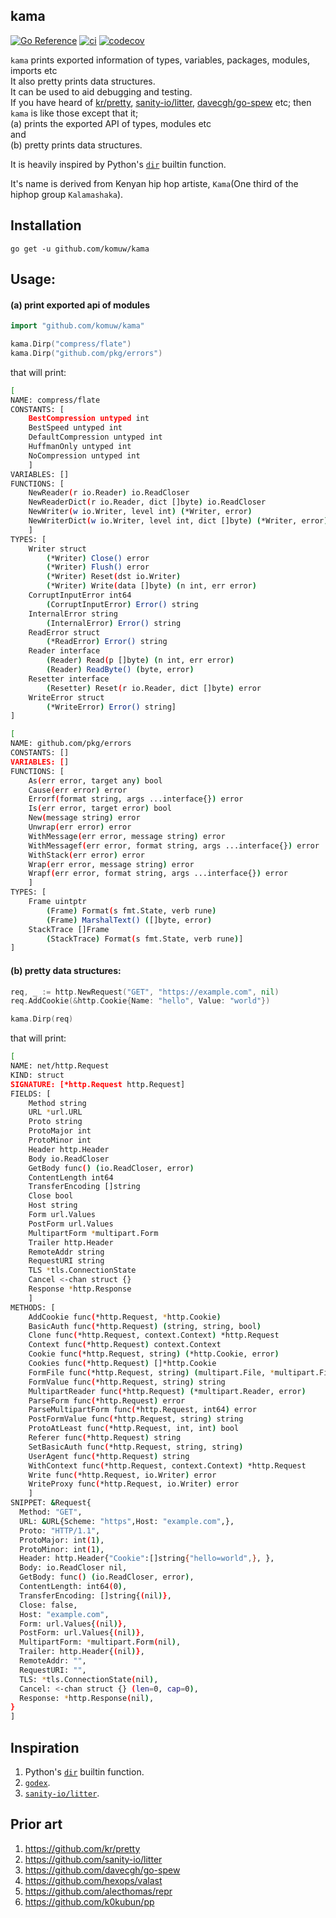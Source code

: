 ## kama          

[![Go Reference](https://pkg.go.dev/badge/github.com/komuw/kama.svg)](https://pkg.go.dev/github.com/komuw/kama)
[![ci](https://github.com/komuw/kama/workflows/kama%20ci/badge.svg)](https://github.com/komuw/kama/actions)
[![codecov](https://codecov.io/gh/komuw/kama/branch/main/graph/badge.svg)](https://codecov.io/gh/komuw/kama)


`kama` prints exported information of types, variables, packages, modules, imports etc     
It also pretty prints data structures.    
It can be used to aid debugging and testing.        
If you have heard of [kr/pretty](https://github.com/kr/pretty), [sanity-io/litter](https://github.com/sanity-io/litter), [davecgh/go-spew](https://github.com/davecgh/go-spew) etc; then `kama` is like those except that it;   
(a) prints the exported API of types, modules etc     
and     
(b) pretty prints data structures.         

It is heavily inspired by Python's [`dir`](https://docs.python.org/3/library/functions.html#dir) builtin function.       

It's name is derived from Kenyan hip hop artiste, `Kama`(One third of the hiphop group `Kalamashaka`).                               


## Installation

```shell
go get -u github.com/komuw/kama
```           


## Usage:    

#### (a) print exported api of modules
```go
import "github.com/komuw/kama"

kama.Dirp("compress/flate")
kama.Dirp("github.com/pkg/errors")
```
that will print:
```bash
[
NAME: compress/flate
CONSTANTS: [
	BestCompression untyped int
	BestSpeed untyped int
	DefaultCompression untyped int
	HuffmanOnly untyped int
	NoCompression untyped int
	]
VARIABLES: []
FUNCTIONS: [
	NewReader(r io.Reader) io.ReadCloser
	NewReaderDict(r io.Reader, dict []byte) io.ReadCloser
	NewWriter(w io.Writer, level int) (*Writer, error)
	NewWriterDict(w io.Writer, level int, dict []byte) (*Writer, error)
	]
TYPES: [
	Writer struct
		(*Writer) Close() error
		(*Writer) Flush() error
		(*Writer) Reset(dst io.Writer)
		(*Writer) Write(data []byte) (n int, err error)
	CorruptInputError int64
		(CorruptInputError) Error() string
	InternalError string
		(InternalError) Error() string
	ReadError struct
		(*ReadError) Error() string
	Reader interface
		(Reader) Read(p []byte) (n int, err error)
		(Reader) ReadByte() (byte, error)
	Resetter interface
		(Resetter) Reset(r io.Reader, dict []byte) error
	WriteError struct
		(*WriteError) Error() string]
]
```
```bash
[
NAME: github.com/pkg/errors
CONSTANTS: []
VARIABLES: []
FUNCTIONS: [
	As(err error, target any) bool
	Cause(err error) error
	Errorf(format string, args ...interface{}) error
	Is(err error, target error) bool
	New(message string) error
	Unwrap(err error) error
	WithMessage(err error, message string) error
	WithMessagef(err error, format string, args ...interface{}) error
	WithStack(err error) error
	Wrap(err error, message string) error
	Wrapf(err error, format string, args ...interface{}) error
	]
TYPES: [
	Frame uintptr
		(Frame) Format(s fmt.State, verb rune)
		(Frame) MarshalText() ([]byte, error)
	StackTrace []Frame
		(StackTrace) Format(s fmt.State, verb rune)]
]
```

#### (b) pretty data structures:
```go
req, _ := http.NewRequest("GET", "https://example.com", nil)
req.AddCookie(&http.Cookie{Name: "hello", Value: "world"})

kama.Dirp(req)
```
that will print:
```bash
[
NAME: net/http.Request
KIND: struct
SIGNATURE: [*http.Request http.Request]
FIELDS: [
	Method string
	URL *url.URL
	Proto string
	ProtoMajor int
	ProtoMinor int
	Header http.Header
	Body io.ReadCloser
	GetBody func() (io.ReadCloser, error)
	ContentLength int64
	TransferEncoding []string
	Close bool
	Host string
	Form url.Values
	PostForm url.Values
	MultipartForm *multipart.Form
	Trailer http.Header
	RemoteAddr string
	RequestURI string
	TLS *tls.ConnectionState
	Cancel <-chan struct {}
	Response *http.Response
	]
METHODS: [
	AddCookie func(*http.Request, *http.Cookie)
	BasicAuth func(*http.Request) (string, string, bool)
	Clone func(*http.Request, context.Context) *http.Request
	Context func(*http.Request) context.Context
	Cookie func(*http.Request, string) (*http.Cookie, error)
	Cookies func(*http.Request) []*http.Cookie
	FormFile func(*http.Request, string) (multipart.File, *multipart.FileHeader, error)
	FormValue func(*http.Request, string) string
	MultipartReader func(*http.Request) (*multipart.Reader, error)
	ParseForm func(*http.Request) error
	ParseMultipartForm func(*http.Request, int64) error
	PostFormValue func(*http.Request, string) string
	ProtoAtLeast func(*http.Request, int, int) bool
	Referer func(*http.Request) string
	SetBasicAuth func(*http.Request, string, string)
	UserAgent func(*http.Request) string
	WithContext func(*http.Request, context.Context) *http.Request
	Write func(*http.Request, io.Writer) error
	WriteProxy func(*http.Request, io.Writer) error
	]
SNIPPET: &Request{
  Method: "GET",
  URL: &URL{Scheme: "https",Host: "example.com",},
  Proto: "HTTP/1.1",
  ProtoMajor: int(1),
  ProtoMinor: int(1),
  Header: http.Header{"Cookie":[]string{"hello=world",}, },
  Body: io.ReadCloser nil,
  GetBody: func() (io.ReadCloser, error),
  ContentLength: int64(0),
  TransferEncoding: []string{(nil)},
  Close: false,
  Host: "example.com",
  Form: url.Values{(nil)},
  PostForm: url.Values{(nil)},
  MultipartForm: *multipart.Form(nil),
  Trailer: http.Header{(nil)},
  RemoteAddr: "",
  RequestURI: "",
  TLS: *tls.ConnectionState(nil),
  Cancel: <-chan struct {} (len=0, cap=0),
  Response: *http.Response(nil),
}
]
```


## Inspiration
1. Python's [`dir`](https://docs.python.org/3/library/functions.html#dir) builtin function.    
2. [`godex`](https://pkg.go.dev/golang.org/x/tools/cmd/godex).   
3. [`sanity-io/litter`](https://github.com/sanity-io/litter).

## Prior art
1. https://github.com/kr/pretty
2. https://github.com/sanity-io/litter
3. https://github.com/davecgh/go-spew
4. https://github.com/hexops/valast
5. https://github.com/alecthomas/repr
6. https://github.com/k0kubun/pp
